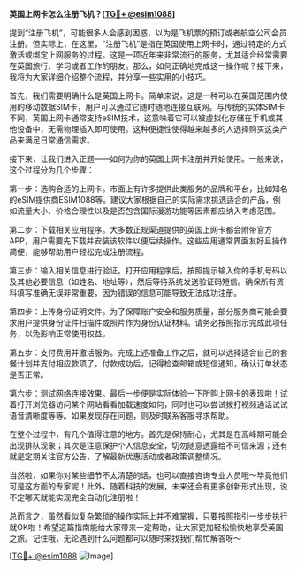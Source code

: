 **英国上网卡怎么注册飞机？[[TG💪+ @esim1088](https://t.me/s/esim1088)]**

提到“注册飞机”，可能很多人会感到困惑，以为是飞机票的预订或者航空公司会员注册。但实际上，在这里，“注册飞机”是指在英国使用上网卡时，通过特定的方式激活或绑定上网服务的过程。这是一项近年来非常流行的服务，尤其适合经常需要在英国旅行、学习或者工作的朋友。那么，如何正确地完成这一操作呢？接下来，我将为大家详细介绍整个流程，并分享一些实用的小技巧。

首先，我们需要明确什么是英国上网卡。简单来说，这是一种可以在英国范围内使用的移动数据SIM卡，用户可以通过它随时随地连接互联网。与传统的实体SIM卡不同，英国上网卡通常支持eSIM技术，这意味着它可以被虚拟化存储在手机或其他设备中，无需物理插入即可使用。这种便捷性使得越来越多的人选择购买这类产品来满足日常通信需求。

接下来，让我们进入正题——如何为你的英国上网卡注册并开始使用。一般来说，这个过程分为几个步骤：

第一步：选购合适的上网卡。市面上有许多提供此类服务的品牌和平台，比如知名的eSIM提供商ESIM1088等。建议大家根据自己的实际需求挑选适合的产品，例如流量大小、价格合理性以及是否包含国际漫游功能等因素都应纳入考虑范围。

第二步：下载相关应用程序。大多数正规渠道提供的英国上网卡都会附带官方APP，用户需要先下载并安装该软件以便后续操作。这些应用通常界面友好且操作简便，能够帮助用户轻松完成注册流程。

第三步：输入相关信息进行验证。打开应用程序后，按照提示输入你的手机号码以及其他必要信息（如姓名、地址等），然后等待系统发送验证码短信。确保所有资料填写准确无误非常重要，因为错误的信息可能导致无法成功注册。

第四步：上传身份证明文件。为了保障账户安全和服务质量，部分服务商可能会要求用户提供身份证件扫描件或照片作为身份认证材料。请务必按照指示完成此项任务，以免影响正常使用权益。

第五步：支付费用并激活服务。完成上述准备工作之后，就可以选择适合自己的套餐计划并支付相应款项了。付款成功后，记得检查邮箱或短信通知，确认订单状态是否正常。

第六步：测试网络连接效果。最后一步便是实际体验一下所购上网卡的表现啦！试着打开浏览器访问某个网站看看加载速度如何，同时也可以尝试拨打视频通话试试语音清晰度等等。如果发现存在问题，则及时联系客服寻求帮助。

在整个过程中，有几个值得注意的地方。首先是保持耐心，尤其是在高峰期可能会出现排队现象；其次是注意保护个人信息安全，切勿随意透露给不可信来源；还有就是定期关注官方公告，了解最新优惠活动或者政策调整情况。

当然啦，如果你对某些细节不太清楚的话，也可以直接咨询专业人员哦～毕竟他们可是这方面的专家呢！此外，随着科技的发展，未来还会有更多创新形式出现，说不定哪天就能实现完全自动化注册啦！

总而言之，虽然看似复杂繁琐的操作实际上并不难掌握，只要按照指引一步步执行就OK啦！希望这篇指南能给大家带来一定帮助，让大家更加轻松愉快地享受英国之旅。记住哦，无论遇到什么问题都可以随时来找我们帮忙解答呀～

[[TG💪+ @esim1088](https://t.me/s/esim1088) ![Image](https://i.postimg.cc/4NQfJmqS/Snipaste-2025-05-13-00-14-12.png)]
